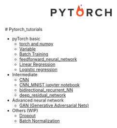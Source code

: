 <p align="center">
    <a href="http://pytorch.org/" target="_blank">
    <img width="40%" src="logo.png" style="max-width:100%;">
    </a>
</p>


<br>
# Pytorch_tutorials


* pyTorch basic
  * [torch and numpy](https://github.com/ram-parvesh/Pytorch_tutorials/blob/main/basics/pytorch_basics/main.py)
  * [Variable](https://github.com/ram-parvesh/Pytorch_tutorials/blob/main/basics/pytorch_basics/variable_autograd.ipynb)
  * [Batch Training](https://github.com/ram-parvesh/Pytorch_tutorials/blob/main/basics/pytorch_basics/Batch_Training.ipynb)
  * [feedforward_neural_network](https://github.com/ram-parvesh/Pytorch_tutorials/blob/main/basics/feedforward_neural_network/main.py)
  * [Linear Regression](https://github.com/ram-parvesh/Pytorch_tutorials/blob/main/basics/linear_regression/main.py)
  * [Logistic regression](https://github.com/ram-parvesh/Pytorch_tutorials/blob/main/basics/logistic_regression/main.py)
* Intermediate
  * [CNN](https://github.com/ram-parvesh/Pytorch_tutorials/blob/main/intermediate/CNN/main.py)
  * [CNN_MNIST jupyter notebook](https://github.com/ram-parvesh/Pytorch_tutorials/blob/main/intermediate/CNN/CNN_MNIST.ipynb)
  * [bidirectional_recurrent_NN](https://github.com/ram-parvesh/Pytorch_tutorials/blob/main/intermediate/bidirectional_recurrent_NN/main.py)
  * [deep_residual_network](https://github.com/ram-parvesh/Pytorch_tutorials/blob/main/intermediate/deep_residual_network/main.py)
* Advanced neural network
  * [GAN (Generative Adversarial Nets)](https://github.com/ram-parvesh/Pytorch_tutorials/blob/main/GAN/main.py)
* Others (WIP)
  <!-- * [Why torch dynamic](tutorial-contents/501_why_torch_dynamic_graph.py) -->
  * [Dropout]()
  * [Batch Normalization](https://github.com/ram-parvesh/Pytorch_tutorials/blob/main/Batch_normilization.py)


<!-- ### [Regression](tutorial-contents/301_regression.py)
<a href="tutorial-contents/301_regression.py">
    <img class="course-image" src="https://mofanpy.com/static/results/torch/1-1-2.gif">
</a> -->